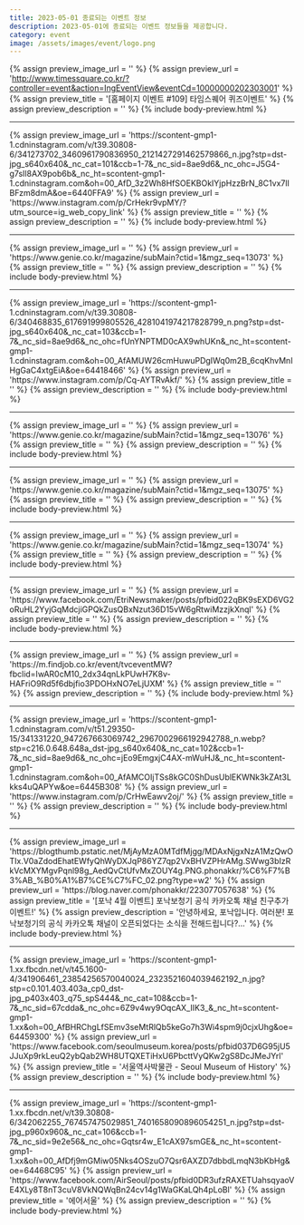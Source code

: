 ```yaml
---
title: 2023-05-01 종료되는 이벤트 정보
description: 2023-05-01에 종료되는 이벤트 정보들을 제공합니다.
category: event
image: /assets/images/event/logo.png
---
```

{% assign preview_image_url = '' %}
{% assign preview_url = 'http://www.timessquare.co.kr/?controller=event&action=IngEventView&eventCd=10000000202303001' %}
{% assign preview_title = '[홈페이지 이벤트 #109] 타임스퀘어 퀴즈이벤트' %}
{% assign preview_description = '' %}
{% include body-preview.html %}
<hr>{% assign preview_image_url = 'https://scontent-gmp1-1.cdninstagram.com/v/t39.30808-6/341273702_3460961790836950_2121427291462579866_n.jpg?stp=dst-jpg_s640x640&amp;_nc_cat=101&amp;ccb=1-7&amp;_nc_sid=8ae9d6&amp;_nc_ohc=J5G4-g7sIl8AX9pob6b&amp;_nc_ht=scontent-gmp1-1.cdninstagram.com&amp;oh=00_AfD_3z2Wh8HfSOEKBOkIYjpHzzBrN_8C1vx7lIBFzm8dmA&amp;oe=6440FFA9' %}
{% assign preview_url = 'https://www.instagram.com/p/CrHekr9vpMY/?utm_source=ig_web_copy_link' %}
{% assign preview_title = '' %}
{% assign preview_description = '' %}
{% include body-preview.html %}
<hr>{% assign preview_image_url = '' %}
{% assign preview_url = 'https://www.genie.co.kr/magazine/subMain?ctid=1&mgz_seq=13073' %}
{% assign preview_title = '' %}
{% assign preview_description = '' %}
{% include body-preview.html %}
<hr>{% assign preview_image_url = 'https://scontent-gmp1-1.cdninstagram.com/v/t39.30808-6/340468835_617691999805526_4281041974217828799_n.png?stp=dst-jpg_s640x640&amp;_nc_cat=103&amp;ccb=1-7&amp;_nc_sid=8ae9d6&amp;_nc_ohc=fUnYNPTMD0cAX9whUKn&amp;_nc_ht=scontent-gmp1-1.cdninstagram.com&amp;oh=00_AfAMUW26cmHuwuPDgIWq0m2B_6cqKhvMnIHgGaC4xtgEiA&amp;oe=64418466' %}
{% assign preview_url = 'https://www.instagram.com/p/Cq-AYTRvAkf/' %}
{% assign preview_title = '' %}
{% assign preview_description = '' %}
{% include body-preview.html %}
<hr>{% assign preview_image_url = '' %}
{% assign preview_url = 'https://www.genie.co.kr/magazine/subMain?ctid=1&mgz_seq=13076' %}
{% assign preview_title = '' %}
{% assign preview_description = '' %}
{% include body-preview.html %}
<hr>{% assign preview_image_url = '' %}
{% assign preview_url = 'https://www.genie.co.kr/magazine/subMain?ctid=1&mgz_seq=13075' %}
{% assign preview_title = '' %}
{% assign preview_description = '' %}
{% include body-preview.html %}
<hr>{% assign preview_image_url = '' %}
{% assign preview_url = 'https://www.genie.co.kr/magazine/subMain?ctid=1&mgz_seq=13074' %}
{% assign preview_title = '' %}
{% assign preview_description = '' %}
{% include body-preview.html %}
<hr>{% assign preview_image_url = '' %}
{% assign preview_url = 'https://www.facebook.com/EtriNewsmaker/posts/pfbid022qBK9sEXD6VG2oRuHL2YyjGqMdcjiGPQkZusQBxNzut36D15vW6gRtwiMzzjkXnql' %}
{% assign preview_title = '' %}
{% assign preview_description = '' %}
{% include body-preview.html %}
<hr>{% assign preview_image_url = '' %}
{% assign preview_url = 'https://m.findjob.co.kr/event/tvceventMW?fbclid=IwAR0cM10_2dx34qnLkPUwH7K8v-HAFriO9Rd5f6dbjfio3PDOHxNO7eLjUXM' %}
{% assign preview_title = '' %}
{% assign preview_description = '' %}
{% include body-preview.html %}
<hr>{% assign preview_image_url = 'https://scontent-gmp1-1.cdninstagram.com/v/t51.29350-15/341331220_947267663069742_2967002966192942788_n.webp?stp=c216.0.648.648a_dst-jpg_s640x640&amp;_nc_cat=102&amp;ccb=1-7&amp;_nc_sid=8ae9d6&amp;_nc_ohc=jEo9EmgxjC4AX-mWuHJ&amp;_nc_ht=scontent-gmp1-1.cdninstagram.com&amp;oh=00_AfAMCOIjTSs8kGC0ShDusUblEKWNk3kZAt3Lkks4uQAPYw&amp;oe=6445B308' %}
{% assign preview_url = 'https://www.instagram.com/p/CrHwEawv2oj/' %}
{% assign preview_title = '' %}
{% assign preview_description = '' %}
{% include body-preview.html %}
<hr>{% assign preview_image_url = 'https://blogthumb.pstatic.net/MjAyMzA0MTdfMjgg/MDAxNjgxNzA1MzQwOTIx.V0aZdodEhatEWfyQhWyDXJqP86YZ7qp2VxBHVZPHrAMg.SWwg3bIzRkVcMXYMgvPqnl98g_AedQvCtUfvMxZOUY4g.PNG.phonakkr/%C6%F7%B3%AB_%B0%A1%B7%CE%C7%FC_02.png?type=w2' %}
{% assign preview_url = 'https://blog.naver.com/phonakkr/223077057638' %}
{% assign preview_title = '[포낙 4월 이벤트] 포낙보청기 공식 카카오톡 채널 친구추가 이벤트!' %}
{% assign preview_description = '안녕하세요, 포낙입니다. 여러분! 포낙보청기의 공식 카카오톡 채널이 오픈되었다는 소식을 전해드립니다?...' %}
{% include body-preview.html %}
<hr>{% assign preview_image_url = 'https://scontent-gmp1-1.xx.fbcdn.net/v/t45.1600-4/341906461_23854256570040024_2323521604039462192_n.jpg?stp=c0.101.403.403a_cp0_dst-jpg_p403x403_q75_spS444&amp;_nc_cat=108&amp;ccb=1-7&amp;_nc_sid=67cdda&amp;_nc_ohc=6Z9v4wy9OqcAX_IIK3_&amp;_nc_ht=scontent-gmp1-1.xx&amp;oh=00_AfBHRChgLfSEmv3seMtRlQb5keGo7h3Wi4spm9j0cjxUhg&amp;oe=64459300' %}
{% assign preview_url = 'https://www.facebook.com/seoulmuseum.korea/posts/pfbid037D6G95jU5JJuXp9rkLeuQ2ybQab2WH8UTQXETiHxU6PbcttVyQKw2gS8DcJMeJYrl' %}
{% assign preview_title = '&#xc11c;&#xc6b8;&#xc5ed;&#xc0ac;&#xbc15;&#xbb3c;&#xad00; - Seoul Museum of History' %}
{% assign preview_description = '' %}
{% include body-preview.html %}
<hr>{% assign preview_image_url = 'https://scontent-gmp1-1.xx.fbcdn.net/v/t39.30808-6/342062255_767457475029851_7401658090896054251_n.jpg?stp=dst-jpg_p960x960&amp;_nc_cat=106&amp;ccb=1-7&amp;_nc_sid=9e2e56&amp;_nc_ohc=Gqtsr4w_E1cAX97smGE&amp;_nc_ht=scontent-gmp1-1.xx&amp;oh=00_AfDfj9mGMiw05Nks4OSzuO7Qsr6AXZD7dbbdLmqN3bKbHg&amp;oe=64468C95' %}
{% assign preview_url = 'https://www.facebook.com/AirSeoul/posts/pfbid0DR3ufzRAXETUahsqyaoVE4XLy8T8nT3cuV8VkNQWqBn24cv14g1WaGKaLQh4pLoBl' %}
{% assign preview_title = '&#xc5d0;&#xc5b4;&#xc11c;&#xc6b8;' %}
{% assign preview_description = '' %}
{% include body-preview.html %}